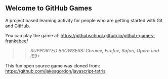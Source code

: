 ## Welcome to GitHub Games

A project based learning activity for people who are getting started with Git and GitHub.

You can play the game at: https://githubschool.github.io/github-games-frankabee/

>> _*SUPPORTED BROWSERS*: Chrome, Firefox, Safari, Opera and IE9+_

This fun open source game was cloned from: https://github.com/jakesgordon/javascript-tetris
